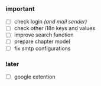 ### important
- [ ] check login _(and mail sender)_
- [ ] check other i18n keys and values
- [ ] improve search function
- [ ] prepare chapter model
- [ ] fix smtp configurations

### later
- [ ] google extention